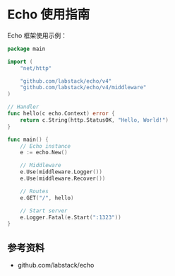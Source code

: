 <!-- ---
title: Echo 指南
date: 2019-08-10 15:18:44
category: showcode, echo
--- -->

# Echo 使用指南

Echo 框架使用示例：

```go
package main

import (
	"net/http"

	"github.com/labstack/echo/v4"
	"github.com/labstack/echo/v4/middleware"
)

// Handler
func hello(c echo.Context) error {
	return c.String(http.StatusOK, "Hello, World!")
}

func main() {
	// Echo instance
	e := echo.New()

	// Middleware
	e.Use(middleware.Logger())
	e.Use(middleware.Recover())

	// Routes
	e.GET("/", hello)

	// Start server
	e.Logger.Fatal(e.Start(":1323"))
}
```

## 参考资料

- github.com/labstack/echo

